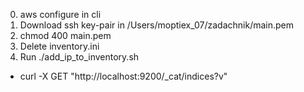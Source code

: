 0. aws configure in cli
1. Download ssh key-pair in /Users/moptiex_07/zadachnik/main.pem
2. chmod 400 main.pem
3. Delete inventory.ini
4. Run ./add_ip_to_inventory.sh

* curl -X GET "http://localhost:9200/_cat/indices?v"

